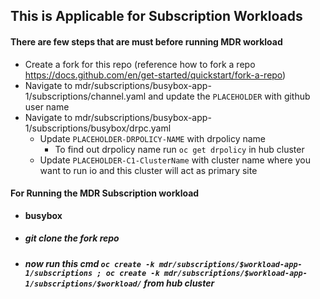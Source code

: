 ## This is Applicable for Subscription Workloads

#### There are few steps that are must before running MDR workload

- Create a fork for this repo (reference how to fork a repo https://docs.github.com/en/get-started/quickstart/fork-a-repo)
- Navigate to mdr/subscriptions/busybox-app-1/subscriptions/channel.yaml and update the `PLACEHOLDER` with github user name
- Navigate to mdr/subscriptions/busybox-app-1/subscriptions/busybox/drpc.yaml
  - Update `PLACEHOLDER-DRPOLICY-NAME` with drpolicy name
    - To find out drpolicy name run `oc get drpolicy` in hub cluster
  - Update `PLACEHOLDER-C1-ClusterName` with cluster name where you want to run io and this cluster will act as primary site

#### For Running the MDR Subscription workload 

- **busybox**
- ##### git clone the fork repo
- ##### now run this cmd **`oc create -k mdr/subscriptions/$workload-app-1/subscriptions ; oc create -k mdr/subscriptions/$workload-app-1/subscriptions/$workload/`** from hub cluster
